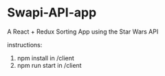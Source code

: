 # Swapi-API-app
A React + Redux Sorting App using the Star Wars API


instructions:
1. npm install in /client
2. npm run start in /client
